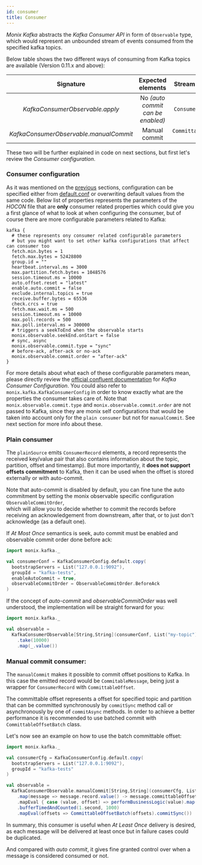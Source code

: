 ```yaml
---
id: consumer
title: Consumer
---
```


_Monix Kafka_ abstracts the _Kafka Consumer API_ in form of `Observable` type, which would represent an unbounded stream of events consumed from the specified kafka topics.

Below table shows the two different ways of consuming from Kafka topics are available (Version 0.11.x and above):

|  __Signature__  | __Expected elements__ | __Stream element type__ |
  | :---: | :---: | :---: |
  | _KafkaConsumerObservable.apply_ | No _(auto commit can be enabled)_ | `ConsumerRecord[K, V]` |
  | _KafkaConsumerObservable.manualCommit_ | Manual commit | `CommittableMessage[K, V]` |
  
These two will be further explained in code on next sections, but first let's review the _Consumer configuration_.
  
### Consumer configuration

As it was mentioned on the [previous]() sections, configuration can be specified either from [default.conf](https://github.com/monix/monix-kafka/blob/master/kafka-1.0.x/src/main/resources/monix/kafka/default.conf#L49) or 
overwriting default values from the same code. Below list of properties represents the parameters
of the _HOCON_ file that are __only__ consumer related properties which could give you a first glance of what to look at when configuring the consumer, but of course there 
are more configurable parameters related to Kafka:

```hocon
kafka {
  # these represents ony consumer related configurable parameters
  # but you might want to set other kafka configurations that affect can consumer too
  fetch.min.bytes = 1
  fetch.max.bytes = 52428800
  group.id = "" 
  heartbeat.interval.ms = 3000
  max.partition.fetch.bytes = 1048576
  session.timeout.ms = 10000
  auto.offset.reset = "latest"
  enable.auto.commit = false
  exclude.internal.topics = true
  receive.buffer.bytes = 65536
  check.crcs = true
  fetch.max.wait.ms = 500
  session.timeout.ms = 10000
  max.poll.records = 500
  max.poll.interval.ms = 300000
  # triggers a seekToEnd when the observable starts
  monix.observable.seekEnd.onStart = false
  # sync, async
  monix.observable.commit.type = "sync"
  # before-ack, after-ack or no-ack
  monix.observable.commit.order = "after-ack"
}
```

For more details about what each of these configurable parameters mean, please directly review the [official confluent documentation](https://docs.confluent.io/current/installation/configuration/consumer-configs.html#cp-config-consumer) 
for _Kafka Consumer Configuration_.
You could also refer to `monix.kafka.KafkaConsumerConfig` in order to know exactly what are the properties the consumer takes care of.
Note that `monix.observable.commit.type` and `monix.observable.commit.order` are not passed to Kafka, since they are monix self configurations that would be taken into account only for the 
`plain consumer` but not for `manualCommit`. See next section for more info about these.  

### Plain consumer

The `plainSource` emits `ConsumerRecord` elements, a record represents the received key/value pair that also contains information about the topic, partition, offset and timestamp). 
But more importantly, it __does not support offsets commitment__ to Kafka, then it can be used when the offset is stored externally or with auto-commit.

Note that auto-commit is disabled by default, you can fine tune the auto commitment by setting the monix observable specific configuration `ObservableCommitOrder`,  
which will allow you to decide whether to commit the records before receiving an acknowledgement from downstream, after that, or to just don't acknowledge (as a default one). 

If _At Most Once_ semantics is seek, auto commit must be enabled and observable commit order done before ack:
 
```scala
import monix.kafka._

val consumerConf = KafkaConsumerConfig.default.copy(
  bootstrapServers = List("127.0.0.1:9092"),
  groupId = "kafka-tests",
  enableAutoCommit = true,
  observableCommitOrder = ObservableCommitOrder.BeforeAck
)
```

If the concept of _auto-commit_ and _observableCommitOrder_ was well understood, the implementation will be straight forward for you:

```scala
import monix.kafka._

val observable =
  KafkaConsumerObservable[String,String](consumerConf, List("my-topic"))
    .take(10000)
    .map(_.value())
```

### Manual commit consumer:

The `manualCommit` makes it possible to commit offset positions to Kafka. In this case the emitted record would be `CommitableMessage`, 
 being just a wrapper for `ConsumerRecord` with `CommittableOffset`.

The committable offset represents a offset for specified topic and partition that can be committed synchronously by `commitSync` method call or asynchronously by one of `commitAsync` methods.
 In order to achieve a better performance it is recommended to use batched commit with `CommittableOffsetBatch` class.
  
Let's now see an example on how to use the batch committable offset:

```scala
import monix.kafka._

val consumerCfg = KafkaConsumerConfig.default.copy(
  bootstrapServers = List("127.0.0.1:9092"),
  groupId = "kafka-tests"
)

val observable =
  KafkaConsumerObservable.manualCommit[String,String](consumerCfg, List("my-topic"))
    .map(message => message.record.value() -> message.committableOffset)
    .mapEval { case (value, offset) => performBusinessLogic(value).map(_ => offset) }
    .bufferTimedAndCounted(1.second, 1000)
    .mapEval(offsets => CommittableOffsetBatch(offsets).commitSync())
```

In summary, this consumer is useful when _At Least Once_ delivery is desired, as each message will be delivered at least once but in failure cases could be duplicated.

And compared with _auto commit_, it gives fine granted control over when a message is considered consumed or not.

